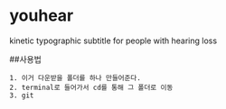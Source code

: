 # youhear
kinetic typographic subtitle for people with hearing loss

##사용법

    1. 이거 다운받을 폴더를 하나 만들어준다.
    2. terminal로 들어가서 cd를 통해 그 폴더로 이동
    3. git 
